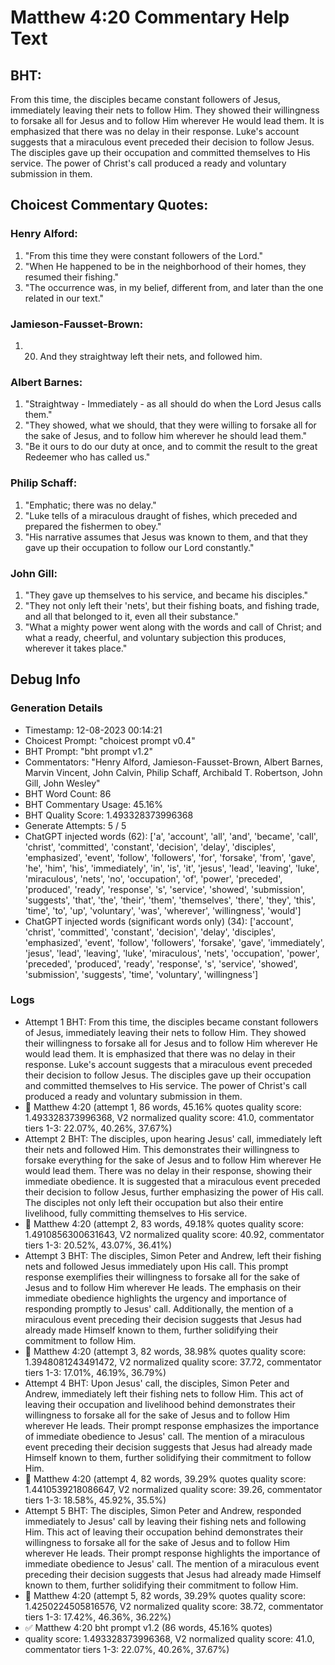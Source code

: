 # Matthew 4:20 Commentary Help Text

## BHT:
From this time, the disciples became constant followers of Jesus, immediately leaving their nets to follow Him. They showed their willingness to forsake all for Jesus and to follow Him wherever He would lead them. It is emphasized that there was no delay in their response. Luke's account suggests that a miraculous event preceded their decision to follow Jesus. The disciples gave up their occupation and committed themselves to His service. The power of Christ's call produced a ready and voluntary submission in them.

## Choicest Commentary Quotes:
### Henry Alford:
1. "From this time they were constant followers of the Lord."
2. "When He happened to be in the neighborhood of their homes, they resumed their fishing."
3. "The occurrence was, in my belief, different from, and later than the one related in our text."

### Jamieson-Fausset-Brown:
1. 20. And they straightway left their
	nets, and followed him.


### Albert Barnes:
1. "Straightway - Immediately - as all should do when the Lord Jesus calls them."
2. "They showed, what we should, that they were willing to forsake all for the sake of Jesus, and to follow him wherever he should lead them."
3. "Be it ours to do our duty at once, and to commit the result to the great Redeemer who has called us."

### Philip Schaff:
1. "Emphatic; there was no delay."
2. "Luke tells of a miraculous draught of fishes, which preceded and prepared the fishermen to obey."
3. "His narrative assumes that Jesus was known to them, and that they gave up their occupation to follow our Lord constantly."

### John Gill:
1. "They gave up themselves to his service, and became his disciples."
2. "They not only left their 'nets', but their fishing boats, and fishing trade, and all that belonged to it, even all their substance."
3. "What a mighty power went along with the words and call of Christ; and what a ready, cheerful, and voluntary subjection this produces, wherever it takes place."


## Debug Info
### Generation Details
- Timestamp: 12-08-2023 00:14:21
- Choicest Prompt: "choicest prompt v0.4"
- BHT Prompt: "bht prompt v1.2"
- Commentators: "Henry Alford, Jamieson-Fausset-Brown, Albert Barnes, Marvin Vincent, John Calvin, Philip Schaff, Archibald T. Robertson, John Gill, John Wesley"
- BHT Word Count: 86
- BHT Commentary Usage: 45.16%
- BHT Quality Score: 1.493328373996368
- Generate Attempts: 5 / 5
- ChatGPT injected words (62):
	['a', 'account', 'all', 'and', 'became', 'call', 'christ', 'committed', 'constant', 'decision', 'delay', 'disciples', 'emphasized', 'event', 'follow', 'followers', 'for', 'forsake', 'from', 'gave', 'he', 'him', 'his', 'immediately', 'in', 'is', 'it', 'jesus', 'lead', 'leaving', 'luke', 'miraculous', 'nets', 'no', 'occupation', 'of', 'power', 'preceded', 'produced', 'ready', 'response', 's', 'service', 'showed', 'submission', 'suggests', 'that', 'the', 'their', 'them', 'themselves', 'there', 'they', 'this', 'time', 'to', 'up', 'voluntary', 'was', 'wherever', 'willingness', 'would']
- ChatGPT injected words (significant words only) (34):
	['account', 'christ', 'committed', 'constant', 'decision', 'delay', 'disciples', 'emphasized', 'event', 'follow', 'followers', 'forsake', 'gave', 'immediately', 'jesus', 'lead', 'leaving', 'luke', 'miraculous', 'nets', 'occupation', 'power', 'preceded', 'produced', 'ready', 'response', 's', 'service', 'showed', 'submission', 'suggests', 'time', 'voluntary', 'willingness']

### Logs
- Attempt 1 BHT: From this time, the disciples became constant followers of Jesus, immediately leaving their nets to follow Him. They showed their willingness to forsake all for Jesus and to follow Him wherever He would lead them. It is emphasized that there was no delay in their response. Luke's account suggests that a miraculous event preceded their decision to follow Jesus. The disciples gave up their occupation and committed themselves to His service. The power of Christ's call produced a ready and voluntary submission in them.
- 🔄 Matthew 4:20 (attempt 1, 86 words, 45.16% quotes quality score: 1.493328373996368, V2 normalized quality score: 41.0, commentator tiers 1-3: 22.07%, 40.26%, 37.67%)
- Attempt 2 BHT: The disciples, upon hearing Jesus' call, immediately left their nets and followed Him. This demonstrates their willingness to forsake everything for the sake of Jesus and to follow Him wherever He would lead them. There was no delay in their response, showing their immediate obedience. It is suggested that a miraculous event preceded their decision to follow Jesus, further emphasizing the power of His call. The disciples not only left their occupation but also their entire livelihood, fully committing themselves to His service.
- 🔄 Matthew 4:20 (attempt 2, 83 words, 49.18% quotes quality score: 1.4910856300631643, V2 normalized quality score: 40.92, commentator tiers 1-3: 20.52%, 43.07%, 36.41%)
- Attempt 3 BHT: The disciples, Simon Peter and Andrew, left their fishing nets and followed Jesus immediately upon His call. This prompt response exemplifies their willingness to forsake all for the sake of Jesus and to follow Him wherever He leads. The emphasis on their immediate obedience highlights the urgency and importance of responding promptly to Jesus' call. Additionally, the mention of a miraculous event preceding their decision suggests that Jesus had already made Himself known to them, further solidifying their commitment to follow Him.
- 🔄 Matthew 4:20 (attempt 3, 82 words, 38.98% quotes quality score: 1.3948081243491472, V2 normalized quality score: 37.72, commentator tiers 1-3: 17.01%, 46.19%, 36.79%)
- Attempt 4 BHT: Upon Jesus' call, the disciples, Simon Peter and Andrew, immediately left their fishing nets to follow Him. This act of leaving their occupation and livelihood behind demonstrates their willingness to forsake all for the sake of Jesus and to follow Him wherever He leads. Their prompt response emphasizes the importance of immediate obedience to Jesus' call. The mention of a miraculous event preceding their decision suggests that Jesus had already made Himself known to them, further solidifying their commitment to follow Him.
- 🔄 Matthew 4:20 (attempt 4, 82 words, 39.29% quotes quality score: 1.4410539218086647, V2 normalized quality score: 39.26, commentator tiers 1-3: 18.58%, 45.92%, 35.5%)
- Attempt 5 BHT: The disciples, Simon Peter and Andrew, responded immediately to Jesus' call by leaving their fishing nets and following Him. This act of leaving their occupation behind demonstrates their willingness to forsake all for the sake of Jesus and to follow Him wherever He leads. Their prompt response highlights the importance of immediate obedience to Jesus' call. The mention of a miraculous event preceding their decision suggests that Jesus had already made Himself known to them, further solidifying their commitment to follow Him.
- 🔄 Matthew 4:20 (attempt 5, 82 words, 39.29% quotes quality score: 1.4250224505816576, V2 normalized quality score: 38.72, commentator tiers 1-3: 17.42%, 46.36%, 36.22%)
- ✅ Matthew 4:20 bht prompt v1.2 (86 words, 45.16% quotes)
- quality score: 1.493328373996368, V2 normalized quality score: 41.0, commentator tiers 1-3: 22.07%, 40.26%, 37.67%)